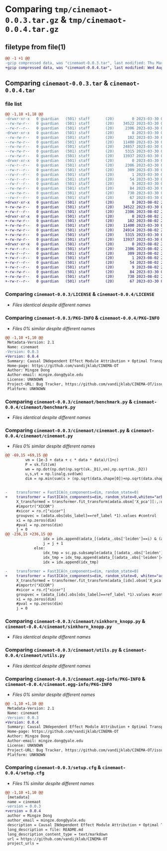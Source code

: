 # Comparing `tmp/cinemaot-0.0.3.tar.gz` & `tmp/cinemaot-0.0.4.tar.gz`

## filetype from file(1)

```diff
@@ -1 +1 @@
-gzip compressed data, was "cinemaot-0.0.3.tar", last modified: Thu Mar 30 05:40:59 2023, max compression
+gzip compressed data, was "cinemaot-0.0.4.tar", last modified: Wed Aug  2 20:59:41 2023, max compression
```

## Comparing `cinemaot-0.0.3.tar` & `cinemaot-0.0.4.tar`

### file list

```diff
@@ -1,18 +1,18 @@
-drwxr-xr-x   0 guardian   (501) staff       (20)        0 2023-03-30 05:40:59.089319 cinemaot-0.0.3/
--rw-rw-r--   0 guardian   (501) staff       (20)    34522 2023-03-30 05:13:29.000000 cinemaot-0.0.3/LICENSE
--rw-r--r--   0 guardian   (501) staff       (20)     2306 2023-03-30 05:40:59.089368 cinemaot-0.0.3/PKG-INFO
-drwxr-xr-x   0 guardian   (501) staff       (20)        0 2023-03-30 05:40:59.088665 cinemaot-0.0.3/cinemaot/
--rw-rw-r--   0 guardian   (501) staff       (20)      182 2023-03-30 05:13:29.000000 cinemaot-0.0.3/cinemaot/__init__.py
--rw-rw-r--   0 guardian   (501) staff       (20)    11400 2023-03-30 05:13:29.000000 cinemaot-0.0.3/cinemaot/benchmark.py
--rw-rw-r--   0 guardian   (501) staff       (20)    24857 2023-03-30 05:13:29.000000 cinemaot-0.0.3/cinemaot/cinemaot.py
--rw-rw-r--   0 guardian   (501) staff       (20)     5315 2023-03-30 05:13:29.000000 cinemaot-0.0.3/cinemaot/sinkhorn_knopp.py
--rw-rw-r--   0 guardian   (501) staff       (20)    13937 2023-03-30 05:13:29.000000 cinemaot-0.0.3/cinemaot/utils.py
-drwxr-xr-x   0 guardian   (501) staff       (20)        0 2023-03-30 05:40:59.089218 cinemaot-0.0.3/cinemaot.egg-info/
--rw-r--r--   0 guardian   (501) staff       (20)     2306 2023-03-30 05:40:59.000000 cinemaot-0.0.3/cinemaot.egg-info/PKG-INFO
--rw-r--r--   0 guardian   (501) staff       (20)      309 2023-03-30 05:40:59.000000 cinemaot-0.0.3/cinemaot.egg-info/SOURCES.txt
--rw-r--r--   0 guardian   (501) staff       (20)        1 2023-03-30 05:40:59.000000 cinemaot-0.0.3/cinemaot.egg-info/dependency_links.txt
--rw-r--r--   0 guardian   (501) staff       (20)       54 2023-03-30 05:40:59.000000 cinemaot-0.0.3/cinemaot.egg-info/requires.txt
--rw-r--r--   0 guardian   (501) staff       (20)        9 2023-03-30 05:40:59.000000 cinemaot-0.0.3/cinemaot.egg-info/top_level.txt
--rw-rw-r--   0 guardian   (501) staff       (20)       84 2023-03-30 05:13:29.000000 cinemaot-0.0.3/pyproject.toml
--rw-rw-r--   0 guardian   (501) staff       (20)      730 2023-03-30 05:40:59.089616 cinemaot-0.0.3/setup.cfg
--rw-r--r--   0 guardian   (501) staff       (20)       67 2023-03-30 05:32:54.000000 cinemaot-0.0.3/setup.py
+drwxr-xr-x   0 guardian   (501) staff       (20)        0 2023-08-02 20:59:41.011102 cinemaot-0.0.4/
+-rw-rw-r--   0 guardian   (501) staff       (20)    34522 2023-03-30 05:13:29.000000 cinemaot-0.0.4/LICENSE
+-rw-r--r--   0 guardian   (501) staff       (20)     2306 2023-08-02 20:59:41.011162 cinemaot-0.0.4/PKG-INFO
+drwxr-xr-x   0 guardian   (501) staff       (20)        0 2023-08-02 20:59:41.010398 cinemaot-0.0.4/cinemaot/
+-rw-rw-r--   0 guardian   (501) staff       (20)      182 2023-08-02 20:56:09.000000 cinemaot-0.0.4/cinemaot/__init__.py
+-rw-rw-r--   0 guardian   (501) staff       (20)    11400 2023-03-30 05:13:29.000000 cinemaot-0.0.4/cinemaot/benchmark.py
+-rw-rw-r--   0 guardian   (501) staff       (20)    24914 2023-08-02 20:45:12.000000 cinemaot-0.0.4/cinemaot/cinemaot.py
+-rw-rw-r--   0 guardian   (501) staff       (20)     5315 2023-03-30 05:13:29.000000 cinemaot-0.0.4/cinemaot/sinkhorn_knopp.py
+-rw-rw-r--   0 guardian   (501) staff       (20)    13937 2023-03-30 05:13:29.000000 cinemaot-0.0.4/cinemaot/utils.py
+drwxr-xr-x   0 guardian   (501) staff       (20)        0 2023-08-02 20:59:41.011013 cinemaot-0.0.4/cinemaot.egg-info/
+-rw-r--r--   0 guardian   (501) staff       (20)     2306 2023-08-02 20:59:40.000000 cinemaot-0.0.4/cinemaot.egg-info/PKG-INFO
+-rw-r--r--   0 guardian   (501) staff       (20)      309 2023-08-02 20:59:40.000000 cinemaot-0.0.4/cinemaot.egg-info/SOURCES.txt
+-rw-r--r--   0 guardian   (501) staff       (20)        1 2023-08-02 20:59:40.000000 cinemaot-0.0.4/cinemaot.egg-info/dependency_links.txt
+-rw-r--r--   0 guardian   (501) staff       (20)       54 2023-08-02 20:59:40.000000 cinemaot-0.0.4/cinemaot.egg-info/requires.txt
+-rw-r--r--   0 guardian   (501) staff       (20)        9 2023-08-02 20:59:40.000000 cinemaot-0.0.4/cinemaot.egg-info/top_level.txt
+-rw-rw-r--   0 guardian   (501) staff       (20)       84 2023-03-30 05:13:29.000000 cinemaot-0.0.4/pyproject.toml
+-rw-rw-r--   0 guardian   (501) staff       (20)      730 2023-08-02 20:59:41.011412 cinemaot-0.0.4/setup.cfg
+-rw-r--r--   0 guardian   (501) staff       (20)       67 2023-03-30 05:32:54.000000 cinemaot-0.0.4/setup.py
```

### Comparing `cinemaot-0.0.3/LICENSE` & `cinemaot-0.0.4/LICENSE`

 * *Files identical despite different names*

### Comparing `cinemaot-0.0.3/PKG-INFO` & `cinemaot-0.0.4/PKG-INFO`

 * *Files 0% similar despite different names*

```diff
@@ -1,10 +1,10 @@
 Metadata-Version: 2.1
 Name: cinemaot
-Version: 0.0.3
+Version: 0.0.4
 Summary: Causal INdependent Effect Module Attribution + Optimal Transport
 Home-page: https://github.com/vandijklab/CINEMA-OT
 Author: Mingze Dong
 Author-email: mingze.dong@yale.edu
 License: UNKNOWN
 Project-URL: Bug Tracker, https://github.com/vandijklab/CINEMA-OT/issues
 Platform: UNKNOWN
```

### Comparing `cinemaot-0.0.3/cinemaot/benchmark.py` & `cinemaot-0.0.4/cinemaot/benchmark.py`

 * *Files identical despite different names*

### Comparing `cinemaot-0.0.3/cinemaot/cinemaot.py` & `cinemaot-0.0.4/cinemaot/cinemaot.py`

 * *Files 0% similar despite different names*

```diff
@@ -69,15 +69,15 @@
         vm = (1e-3 + data + c * data * data)/(1+c)
         P = sk.fit(vm)
         wm = np.dot(np.dot(np.sqrt(sk._D1),vm),np.sqrt(sk._D2))
         u,s,vt = np.linalg.svd(wm)
         dim = np.min(sum(s > (np.sqrt(data.shape[0])+np.sqrt(data.shape[1]))),adata.obsm['X_pca'].shape[1])
 
 
-    transformer = FastICA(n_components=dim, random_state=0)
+    transformer = FastICA(n_components=dim, random_state=0,whiten="arbitrary-variance")
     X_transformed = transformer.fit_transform(adata.obsm['X_pca'][:,:dim])
     #importr("XICOR")
     #xicor = ro.r["xicor"]
     groupvec = (adata.obs[obs_label]==ref_label *1).values #control
     xi = np.zeros(dim)
     #pval = np.zeros(dim)
     j = 0
@@ -236,15 +236,15 @@
                 idx = idx.append(adata_[(adata_.obs['leiden']==i) & (adata_.obs[obs_label]==ref_label)].obs.index)
                 j = j + 1
             else:
                 idx_tmp = sc.pp.subsample(adata_[(adata_.obs['leiden']==i) & (adata_.obs[obs_label]==expr_label)],n_obs = adata_[(adata_.obs['leiden']==i) & (adata_.obs[obs_label]==ref_label)].shape[0],copy=True).obs.index
                 idx_tmp = idx_tmp.append(adata_[(adata_.obs['leiden']==i) & (adata_.obs[obs_label]==ref_label)].obs.index)
                 idx = idx.append(idx_tmp)
 
-    transformer = FastICA(n_components=dim, random_state=0)
+    transformer = FastICA(n_components=dim, random_state=0, whiten="arbitrary-variance")
     X_transformed = transformer.fit_transform(adata_[idx].obsm['X_pca'][:,:dim])
     #importr("XICOR")
     #xicor = ro.r["xicor"]
     groupvec = (adata_[idx].obs[obs_label]==ref_label *1).values #control
     xi = np.zeros(dim)
     #pval = np.zeros(dim)
     j = 0
```

### Comparing `cinemaot-0.0.3/cinemaot/sinkhorn_knopp.py` & `cinemaot-0.0.4/cinemaot/sinkhorn_knopp.py`

 * *Files identical despite different names*

### Comparing `cinemaot-0.0.3/cinemaot/utils.py` & `cinemaot-0.0.4/cinemaot/utils.py`

 * *Files identical despite different names*

### Comparing `cinemaot-0.0.3/cinemaot.egg-info/PKG-INFO` & `cinemaot-0.0.4/cinemaot.egg-info/PKG-INFO`

 * *Files 0% similar despite different names*

```diff
@@ -1,10 +1,10 @@
 Metadata-Version: 2.1
 Name: cinemaot
-Version: 0.0.3
+Version: 0.0.4
 Summary: Causal INdependent Effect Module Attribution + Optimal Transport
 Home-page: https://github.com/vandijklab/CINEMA-OT
 Author: Mingze Dong
 Author-email: mingze.dong@yale.edu
 License: UNKNOWN
 Project-URL: Bug Tracker, https://github.com/vandijklab/CINEMA-OT/issues
 Platform: UNKNOWN
```

### Comparing `cinemaot-0.0.3/setup.cfg` & `cinemaot-0.0.4/setup.cfg`

 * *Files 1% similar despite different names*

```diff
@@ -1,10 +1,10 @@
 [metadata]
 name = cinemaot
-version = 0.0.3
+version = 0.0.4
 author = Mingze Dong
 author_email = mingze.dong@yale.edu
 description = Causal INdependent Effect Module Attribution + Optimal Transport
 long_description = file: README.md
 long_description_content_type = text/markdown
 url = https://github.com/vandijklab/CINEMA-OT
 project_urls =
```

